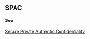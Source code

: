 ## SPAC

<h4>See</h4><p><a href="secure-private-authentic-confidentiality">Secure Private Authentic Confidentiality</a></p>

